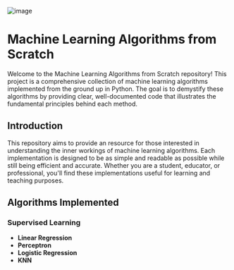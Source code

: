 ![image](https://github.com/user-attachments/assets/605a22df-20a0-4f30-93c2-1ca99afb6e6e)
# Machine Learning Algorithms from Scratch

Welcome to the Machine Learning Algorithms from Scratch repository! This project is a comprehensive collection of machine learning algorithms implemented from the ground up in Python. The goal is to demystify these algorithms by providing clear, well-documented code that illustrates the fundamental principles behind each method.

## Introduction

This repository aims to provide an resource for those interested in understanding the inner workings of machine learning algorithms. Each implementation is designed to be as simple and readable as possible while still being efficient and accurate. Whether you are a student, educator, or professional, you'll find these implementations useful for learning and teaching purposes.

## Algorithms Implemented

### Supervised Learning
- **Linear Regression**
- **Perceptron**
- **Logistic Regression**
- **KNN**

